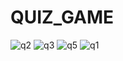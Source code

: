 # QUIZ_GAME

![q2](https://user-images.githubusercontent.com/91515978/143604377-c1b9198c-ee12-469d-ad37-1b720bb95a62.png)
![q3](https://user-images.githubusercontent.com/91515978/143604382-6fbf6467-4267-49ca-9e6c-553f7c0ef98f.png)
![q5](https://user-images.githubusercontent.com/91515978/143604384-882041c2-e4f9-4742-9436-d4c13b929203.png)
![q1](https://user-images.githubusercontent.com/91515978/143604387-e28ffc32-7843-48fd-a00d-b96d14693d80.png)
